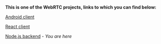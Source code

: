 **This is one of the WebRTC projects, links to which you can find below:**

[Android client](https://github.com/numq/webrtc-client-android)

[React client](https://github.com/numq/webrtc-client-web)

[Node.js backend](https://github.com/numq/webrtc-backend) - *You are here*
